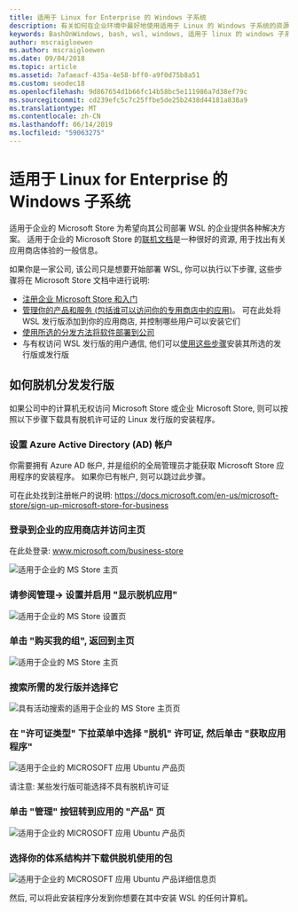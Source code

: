 ```yaml
---
title: 适用于 Linux for Enterprise 的 Windows 子系统
description: 有关如何在企业环境中最好地使用适用于 Linux 的 Windows 子系统的资源和说明。
keywords: BashOnWindows, bash, wsl, windows, 适用于 linux 的 windows 子系统, windowssubsystem, ubuntu, debian, suse, windows 10, 企业, 部署, 脱机, 打包, 存储, 分发, 安装, 安装
author: mscraigloewen
ms.author: mscraigloewen
ms.date: 09/04/2018
ms.topic: article
ms.assetid: 7afaeacf-435a-4e58-bff0-a9f0d75b8a51
ms.custom: seodec18
ms.openlocfilehash: 9d867654d1b66fc14b58bc5e111986a7d38ef79c
ms.sourcegitcommit: cd239efc5c7c25ffbe5de25b2438d44181a838a9
ms.translationtype: MT
ms.contentlocale: zh-CN
ms.lasthandoff: 06/14/2019
ms.locfileid: "59063275"
---
```

# <a name="windows-subsystem-for-linux-for-enterprise"></a>适用于 Linux for Enterprise 的 Windows 子系统

适用于企业的 Microsoft Store 为希望向其公司部署 WSL 的企业提供各种解决方案。 适用于企业的 Microsoft Store 的[联机文档](https://docs.microsoft.com/en-us/microsoft-store/)是一种很好的资源, 用于找出有关应用商店体验的一般信息。

如果你是一家公司, 该公司只是想要开始部署 WSL, 你可以执行以下步骤, 这些步骤将在 Microsoft Store 文档中进行说明:

* [注册企业 Microsoft Store 和入门](https://docs.microsoft.com/en-us/microsoft-store/sign-up-microsoft-store-for-business-overview)
* [管理你的产品和服务 (包括谁可以访问你的专用商店中的应用)](https://docs.microsoft.com/en-us/microsoft-store/manage-apps-microsoft-store-for-business-overview)。 可在此处将 WSL 发行版添加到你的应用商店, 并控制哪些用户可以安装它们
* [使用所选的分发方法将软件部署到公司](https://docs.microsoft.com/en-us/microsoft-store/distribute-apps-to-your-employees-microsoft-store-for-business)
* 与有权访问 WSL 发行版的用户通信, 他们可以[使用这些步骤](https://docs.microsoft.com/en-us/windows/wsl/install-win10)安装其所选的发行版或发行版 

## <a name="how-to-distribute-a-distro-offline"></a>如何脱机分发发行版

如果公司中的计算机无权访问 Microsoft Store 或企业 Microsoft Store, 则可以按照以下步骤下载具有脱机许可证的 Linux 发行版的安装程序。 

### <a name="set-up-an-azure-active-directory-ad-account"></a>设置 Azure Active Directory (AD) 帐户 

你需要拥有 Azure AD 帐户, 并是组织的全局管理员才能获取 Microsoft Store 应用程序的安装程序。 如果你已有帐户, 则可以跳过此步骤。

可在此处找到注册帐户的说明: https://docs.microsoft.com/en-us/microsoft-store/sign-up-microsoft-store-for-business

### <a name="sign-into-the-store-for-business-and-go-to-the-homepage"></a>登录到企业的应用商店并访问主页
在此处登录: www.microsoft.com/business-store

![适用于企业的 MS Store 主页](media/offlineinstallscreens/1-screen.png)

### <a name="go-to-manage-settings-and-enable-show-offline-apps"></a>请参阅管理-> 设置并启用 "显示脱机应用"

![适用于企业的 MS Store 设置页](media/offlineinstallscreens/2-screen.png)

### <a name="go-back-to-the-main-page-by-clicking-shop-for-my-group"></a>单击 "购买我的组", 返回到主页

![适用于企业的 MS Store 主页](media/offlineinstallscreens/1-screen.png)

### <a name="search-for-your-desired-distro-and-select-it"></a>搜索所需的发行版并选择它

![具有活动搜索的适用于企业的 MS Store 主页页](media/offlineinstallscreens/3-screen.png)

### <a name="select-an-offline-license-in-the-license-type-dropdown-menu-and-click-get-the-app"></a>在 "许可证类型" 下拉菜单中选择 "脱机" 许可证, 然后单击 "获取应用程序"

![适用于企业的 MICROSOFT 应用 Ubuntu 产品页](media/offlineinstallscreens/4-screen.png)

请注意: 某些发行版可能选择不具有脱机许可证

### <a name="click-the-manage-button-to-get-to-the-apps-product-page"></a>单击 "管理" 按钮转到应用的 "产品" 页

![适用于企业的 MICROSOFT 应用 Ubuntu 产品页](media/offlineinstallscreens/5-screen.png)

### <a name="select-your-architecture-and-download-the-package-for-offline-use"></a>选择你的体系结构并下载供脱机使用的包

![适用于企业的 MICROSOFT 应用 Ubuntu 产品详细信息页](media/offlineinstallscreens/6-screen.png)

然后, 可以将此安装程序分发到你想要在其中安装 WSL 的任何计算机。